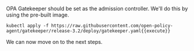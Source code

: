 OPA Gatekeeper should be set as the admission controller. We'll do this by using the pre-built image.
```
kubectl apply -f https://raw.githubusercontent.com/open-policy-agent/gatekeeper/release-3.2/deploy/gatekeeper.yaml{{execute}}
```
We can now move on to the next steps.
